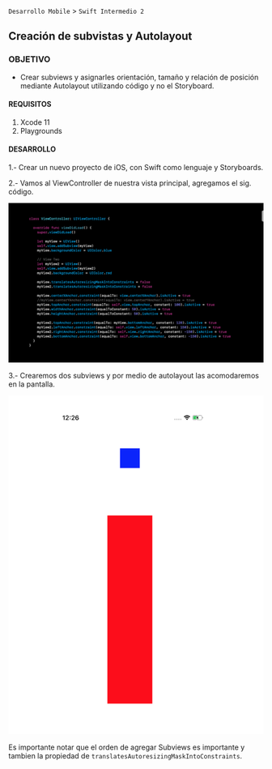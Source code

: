 `Desarrollo Mobile` > `Swift Intermedio 2`

## Creación de subvistas y Autolayout

### OBJETIVO

- Crear subviews y asignarles orientación, tamaño y relación de posición mediante Autolayout utilizando código y no el Storyboard.

#### REQUISITOS

1. Xcode 11
2. Playgrounds


#### DESARROLLO

1.- Crear un nuevo proyecto de iOS, con Swift como lenguaje y Storyboards.

2.- Vamos al ViewController de nuestra vista principal, agregamos el sig. código.

![](0.png)

3.- Crearemos dos subviews y por medio de autolayout las acomodaremos en la pantalla.

![](1.png)

Es importante notar que el orden de agregar Subviews es importante y tambien la propiedad de `translatesAutoresizingMaskIntoConstraints`.

